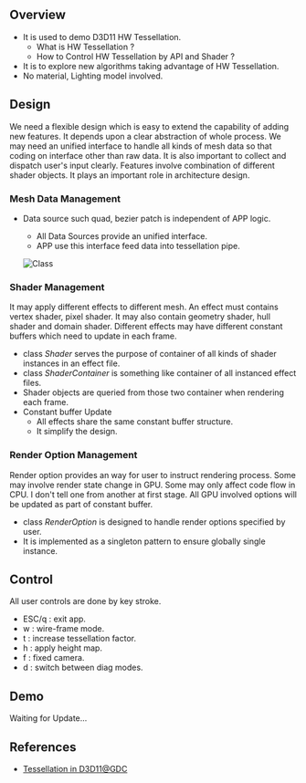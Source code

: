 ## Overview
- It is used to demo D3D11 HW Tessellation.
  - What is HW Tessellation ?
  - How to Control HW Tessellation by API and Shader ?
- It is to explore new algorithms taking advantage of HW Tessellation.
- No material, Lighting model involved.

## Design 
We need a flexible design which is easy to extend the capability of adding new features.
It depends upon a clear abstraction of whole process. We may need an unified interface to 
handle all kinds of mesh data so that coding on interface other than raw data. It is also 
important to collect and dispatch user's input clearly. Features involve combination of 
different shader objects. It plays an important role in architecture design.
  
### Mesh Data Management
- Data source such quad, bezier patch is independent of APP logic.
  - All Data Sources provide an unified interface. 
  - APP use this interface feed data into tessellation pipe.
  
  ![Class]()
  
### Shader Management
It may apply different effects to different mesh. An effect must contains vertex shader, pixel shader.
It may also contain geometry shader, hull shader and domain shader. Different effects may have different
constant buffers which need to update in each frame.

- class *Shader* serves the purpose of container of all kinds of shader instances in an effect file.
- class *ShaderContainer* is something like container of all instanced effect files.
- Shader objects are queried from those two container when rendering each frame.
- Constant buffer Update
  - All effects share the same constant buffer structure.
  - It simplify the design.


### Render Option Management
Render option provides an way for user to instruct rendering process. Some may involve 
render state change in GPU. Some may only affect code flow in CPU. I don't tell one from 
another at first stage. All GPU involved options will be updated as part of constant buffer.

- class *RenderOption* is designed to handle render options specified by user.
- It is implemented as a singleton pattern to ensure globally single instance. 
  
## Control
All user controls are done by key stroke.

- ESC/q	: exit app.
- w		: wire-frame mode.
- t     : increase tessellation factor.
- h     : apply height map.
- f     : fixed camera.
- d     : switch between diag modes.



## Demo 
Waiting for Update...

## References
-  [Tessellation in D3D11@GDC](https://www.gdcvault.com/play/1012740/Direct3D-11-In-Depth-Tutorial)
